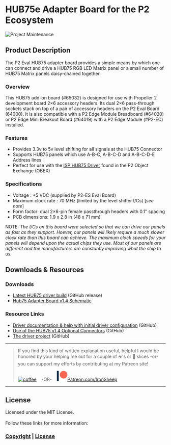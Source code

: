 # HUB75e Adapter Board for the P2 Ecosystem

![Project Maintenance][maintenance-shield]

## Product Description

The P2 Eval HUB75 adapter board provides a simple means by which one can connect and drive a HUB75 RGB LED Matrix panel or a small number of HUB75 Matrix panels daisy-chained together.

### Overview

This  HUB75 add-on board (#65032) is designed for use with Propeller 2 development board 2×6 accessory headers. Its dual 2×6 pass-through sockets stack on top of a pair of accessory headers on the P2 Eval Board (64000). It is also compatible with a P2 Edge Module Breadboard (#64020) or P2 Edge Mini Breakout Board (#64019) with a P2 Edge Module (#P2-EC) installed.

### Features

- Provides 3.3v to 5v level shifting for all signals at the HUB75 Connector
- Supports HUB75 panels which use A-B-C, A-B-C-D and A-B-C-D-E Address lines
- Perfect for use with the [ISP HUB75 Driver](https://github.com/parallaxinc/propeller/tree/master/libraries/community/p2/All/isp_hub75_matrix) found in the P2 Object Exchange (OBEX)


### Specifications

- Voltage : +5 VDC (supplied by P2-ES Eval Board)
- Maximum clock rate : 70 MHz (limited by the level shifter I/Cs)  [*see note*]
- Form factor: dual 2×6-pin female passthrough headers with 0.1″ spacing
- PCB dimensions: 1.9 x 2.8 in (48 x 71 mm)

NOTE: *The I/Cs on this board were selected so that we can drive our panels as fast as they support. Hoever, our panels will likely require a much slower clock rate than this board can achieve. The maximum clock speeds for your panels will depend upon the actual chips they use.  Most of our panels are different and the manufacturers are constantly improving what the ship to us.*


## Downloads & Resources

### Downloads

- [Latest HUB75 driver build](https://github.com/ironsheep/p2-HUB75-LED-Matrix-Driver/releases) (GitHub release)
- [Hub75 Adapter Board v1.4 Schematic](images/hub75-adaptor-v1.4-schematic.pdf)

### Resource Links

- [Driver documentation & help with initial driver configuration](https://github.com/ironsheep/p2-HUB75-LED-Matrix-Driver/blob/main/THEOPS.md) (GitHub)
- [Use of the HUB75 v1.4 Optional Connectors](https://github.com/ironsheep/p2-HUB75-LED-Matrix-Driver/blob/main/HUB75-brd-config.md) (GitHub)
- [The driver project](https://github.com/ironsheep/p2-HUB75-LED-Matrix-Driver) (GitHub)


----

> If you find this kind of written explanation useful, helpful I would be honored by your helping me out for a couple of :coffee:'s or :pizza: slices -or- you can support my efforts by contributing at my Patreon site!
>
> [![coffee](https://www.buymeacoffee.com/assets/img/custom_images/black_img.png)](https://www.buymeacoffee.com/ironsheep) &nbsp;&nbsp; -OR- &nbsp;&nbsp; [![Patreon](./images/patreon.png)](https://www.patreon.com/IronSheep?fan_landing=true)[Patreon.com/IronSheep](https://www.patreon.com/IronSheep?fan_landing=true)

----

## License

Licensed under the MIT License. <br>
<br>
Follow these links for more information:

### [Copyright](copyright) | [License](LICENSE)

[maintenance-shield]: https://img.shields.io/badge/maintainer-stephen%40ironsheep.biz-blue.svg?style=for-the-badge

[license-shield]: https://img.shields.io/badge/License-MIT-yellow.svg

[releases-shield]: https://img.shields.io/github/release/ironsheep/p2-LED-Matrix-Driver.svg?style=for-the-badge

[releases]: https://github.com/ironsheep/p2-LED-Matrix-Driver/releases
